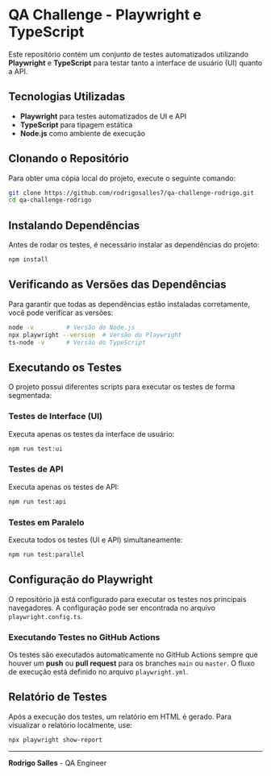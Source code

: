 # QA Challenge - Playwright e TypeScript

Este repositório contém um conjunto de testes automatizados utilizando **Playwright** e **TypeScript** para testar tanto a interface de usuário (UI) quanto a API.

## Tecnologias Utilizadas
- **Playwright** para testes automatizados de UI e API
- **TypeScript** para tipagem estática
- **Node.js** como ambiente de execução

## Clonando o Repositório
Para obter uma cópia local do projeto, execute o seguinte comando:

```sh
git clone https://github.com/rodrigosalles7/qa-challenge-rodrigo.git
cd qa-challenge-rodrigo
```

## Instalando Dependências
Antes de rodar os testes, é necessário instalar as dependências do projeto:

```sh
npm install
```

## Verificando as Versões das Dependências
Para garantir que todas as dependências estão instaladas corretamente, você pode verificar as versões:

```sh
node -v         # Versão do Node.js
npx playwright --version  # Versão do Playwright
ts-node -v      # Versão do TypeScript
```

## Executando os Testes
O projeto possui diferentes scripts para executar os testes de forma segmentada:

### Testes de Interface (UI)
Executa apenas os testes da interface de usuário:
```sh
npm run test:ui
```

### Testes de API
Executa apenas os testes de API:
```sh
npm run test:api
```

### Testes em Paralelo
Executa todos os testes (UI e API) simultaneamente:
```sh
npm run test:parallel
```

## Configuração do Playwright
O repositório já está configurado para executar os testes nos principais navegadores. A configuração pode ser encontrada no arquivo `playwright.config.ts`.

### Executando Testes no GitHub Actions
Os testes são executados automaticamente no GitHub Actions sempre que houver um **push** ou **pull request** para os branches `main` ou `master`. O fluxo de execução está definido no arquivo `playwright.yml`.

## Relatório de Testes
Após a execução dos testes, um relatório em HTML é gerado. Para visualizar o relatório localmente, use:

```sh
npx playwright show-report
```

---

**Rodrigo Salles** - QA Engineer

